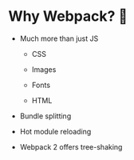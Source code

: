 # Why Webpack? 🤔

*   Much more than just JS
    *   CSS

    *   Images

    *   Fonts

    *   HTML

*   Bundle splitting

*   Hot module reloading

*   Webpack 2 offers tree-shaking

